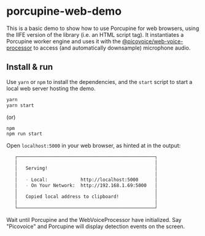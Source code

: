 # porcupine-web-demo

This is a basic demo to show how to use Porcupine for web browsers, using the IIFE version of the library (i.e. an HTML script tag). It instantiates a Porcupine worker engine and uses it with the [@picovoice/web-voice-processor](https://www.npmjs.com/package/@picovoice/web-voice-processor) to access (and automatically downsample) microphone audio.

## Install & run

Use `yarn` or `npm` to install the dependencies, and the `start` script to start a local web server hosting the demo.

```bash
yarn
yarn start
```

(or)

```bash
npm
npm run start
```

Open `localhost:5000` in your web browser, as hinted at in the output:

```bash
   ┌──────────────────────────────────────────────────┐
   │                                                  │
   │   Serving!                                       │
   │                                                  │
   │   - Local:            http://localhost:5000      │
   │   - On Your Network:  http://192.168.1.69:5000   │
   │                                                  │
   │   Copied local address to clipboard!             │
   │                                                  │
   └──────────────────────────────────────────────────┘
```

Wait until Porcupine and the WebVoiceProcessor have initialized. Say "Picovoice" and Porcupine will display detection events on the screen.
